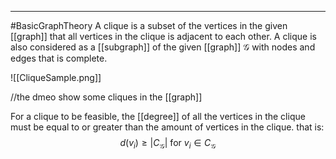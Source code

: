 ----
#BasicGraphTheory 
A clique is a subset of the vertices in the given [[graph]] that all vertices in the clique is adjacent to each other.  A clique is also considered as a [[subgraph]] of the given [[graph]] $\mathcal{G}$ with nodes and edges that is complete.

![[CliqueSample.png]]

//the dmeo show some cliques in the [[graph]]

For a clique to be feasible, the [[degree]] of all the vertices in the clique must be equal to or greater than the amount of vertices in the clique. that is:
$$d(v_i) \geq |C_{\mathcal{G}}| \text{ for } v_i \in C_{\mathcal{G}}$$


